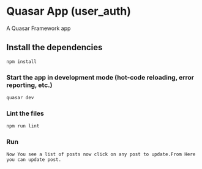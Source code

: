 # Quasar App (user_auth)

A Quasar Framework app

## Install the dependencies
```bash
npm install
```

### Start the app in development mode (hot-code reloading, error reporting, etc.)
```bash
quasar dev
```

### Lint the files
```bash
npm run lint
```
### Run
```After running all the commands login with userId form 1 to 10.You can create new post from Create post Tab. You can also see post of login user by clicking on See post tab.
Now You see a list of posts now click on any post to update.From Here you can update post.
```
